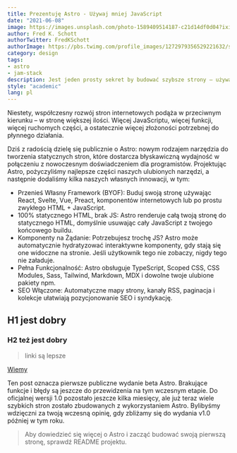 ```yaml
---
title: Prezentuję Astro - Używaj mniej JavaScript
date: "2021-06-08"
image: https://images.unsplash.com/photo-1589409514187-c21d14df0d04?ixid=MnwxMjA3fDB8MHxwaG90by1wYWdlfHx8fGVufDB8fHx8&ixlib=rb-1.2.1&auto=format&fit=crop&w=1650&q=80
author: Fred K. Schott
authorTwitter: FredKSchott
authorImage: https://pbs.twimg.com/profile_images/1272979356529221632/sxvncugt_400x400.jpg
category: design
tags:
- astro
- jam-stack
description: Jest jeden prosty sekret by budować szybsze strony — używaj mniej kodu.
style: "academic"
lang: pl
---
```


Niestety, współczesny rozwój stron internetowych podąża w przeciwnym kierunku – w stronę większej ilości. Więcej JavaScriptu, więcej funkcji, więcej ruchomych części, a ostatecznie więcej złożoności potrzebnej do płynnego działania.

Dziś z radością dzielę się publicznie o Astro: nowym rodzajem narzędzia do tworzenia statycznych stron, które dostarcza błyskawiczną wydajność w połączeniu z nowoczesnym doświadczeniem dla programistów. Projektując Astro, pożyczyliśmy najlepsze części naszych ulubionych narzędzi, a następnie dodaliśmy kilka naszych własnych innowacji, w tym:

- Przenieś Własny Framework (BYOF): Buduj swoją stronę używając React, Svelte, Vue, Preact, komponentów internetowych lub po prostu zwykłego HTML + JavaScript.
- 100% statycznego HTML, brak JS: Astro renderuje całą twoją stronę do statycznego HTML, domyślnie usuwając cały JavaScript z twojego końcowego buildu.
- Komponenty na Żądanie: Potrzebujesz trochę JS? Astro może automatycznie hydratyzować interaktywne komponenty, gdy stają się one widoczne na stronie. Jeśli użytkownik tego nie zobaczy, nigdy tego nie załaduje.
- Pełna Funkcjonalność: Astro obsługuje TypeScript, Scoped CSS, CSS Modules, Sass, Tailwind, Markdown, MDX i dowolne twoje ulubione pakiety npm.
- SEO Włączone: Automatyczne mapy strony, kanały RSS, paginacja i kolekcje ułatwiają pozycjonowanie SEO i syndykację.

## H1 jest dobry

### H2 też jest dobry

> linki są lepsze

[Wiemy](they-are-better)

Ten post oznacza pierwsze publiczne wydanie beta Astro. Brakujące funkcje i błędy są jeszcze do przewidzenia na tym wczesnym etapie. Do oficjalnej wersji 1.0 pozostało jeszcze kilka miesięcy, ale już teraz wiele szybkich stron zostało zbudowanych z wykorzystaniem Astro. Bylibyśmy wdzięczni za twoją wczesną opinię, gdy zbliżamy się do wydania v1.0 później w tym roku.

> Aby dowiedzieć się więcej o Astro i zacząć budować swoją pierwszą stronę, sprawdź README projektu.
